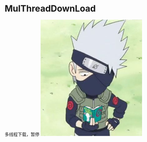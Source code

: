 # MulThreadDownLoad
多线程下载，暂停
![image](https://github.com/SnowDragon2015/MulThreadDownLoad/blob/master/images/kakaxi.jpg)
